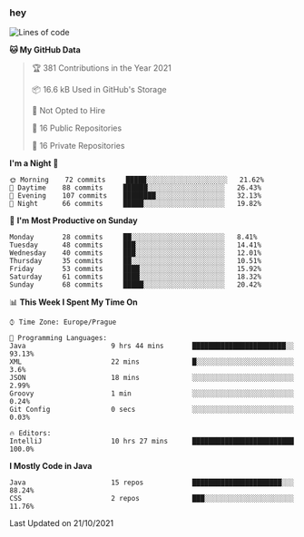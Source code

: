 ### hey

<!--START_SECTION:waka-->
![Lines of code](https://img.shields.io/badge/From%20Hello%20World%20I%27ve%20Written-110073%20lines%20of%20code-blue)

**🐱 My GitHub Data** 

> 🏆 381 Contributions in the Year 2021
 > 
> 📦 16.6 kB Used in GitHub's Storage 
 > 
> 🚫 Not Opted to Hire
 > 
> 📜 16 Public Repositories 
 > 
> 🔑 16 Private Repositories  
 > 
**I'm a Night 🦉** 

```text
🌞 Morning    72 commits     █████░░░░░░░░░░░░░░░░░░░░   21.62% 
🌆 Daytime    88 commits     ██████░░░░░░░░░░░░░░░░░░░   26.43% 
🌃 Evening    107 commits    ████████░░░░░░░░░░░░░░░░░   32.13% 
🌙 Night      66 commits     █████░░░░░░░░░░░░░░░░░░░░   19.82%

```
📅 **I'm Most Productive on Sunday** 

```text
Monday       28 commits     ██░░░░░░░░░░░░░░░░░░░░░░░   8.41% 
Tuesday      48 commits     ███░░░░░░░░░░░░░░░░░░░░░░   14.41% 
Wednesday    40 commits     ███░░░░░░░░░░░░░░░░░░░░░░   12.01% 
Thursday     35 commits     ██░░░░░░░░░░░░░░░░░░░░░░░   10.51% 
Friday       53 commits     ████░░░░░░░░░░░░░░░░░░░░░   15.92% 
Saturday     61 commits     ████░░░░░░░░░░░░░░░░░░░░░   18.32% 
Sunday       68 commits     █████░░░░░░░░░░░░░░░░░░░░   20.42%

```


📊 **This Week I Spent My Time On** 

```text
⌚︎ Time Zone: Europe/Prague

💬 Programming Languages: 
Java                     9 hrs 44 mins       ███████████████████████░░   93.13% 
XML                      22 mins             █░░░░░░░░░░░░░░░░░░░░░░░░   3.6% 
JSON                     18 mins             ░░░░░░░░░░░░░░░░░░░░░░░░░   2.99% 
Groovy                   1 min               ░░░░░░░░░░░░░░░░░░░░░░░░░   0.24% 
Git Config               0 secs              ░░░░░░░░░░░░░░░░░░░░░░░░░   0.03%

🔥 Editors: 
IntelliJ                 10 hrs 27 mins      █████████████████████████   100.0%

```

**I Mostly Code in Java** 

```text
Java                     15 repos            ██████████████████████░░░   88.24% 
CSS                      2 repos             ███░░░░░░░░░░░░░░░░░░░░░░   11.76%

```



 Last Updated on 21/10/2021
<!--END_SECTION:waka-->
